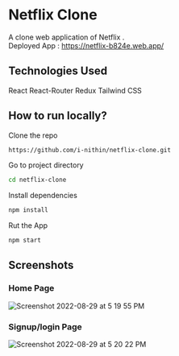 # Netflix Clone
A clone web application of Netflix .<br/>
Deployed App : https://netflix-b824e.web.app/

## Technologies Used
React
React-Router
Redux
Tailwind CSS

## How to run locally?
Clone the repo
```bash
https://github.com/i-nithin/netflix-clone.git
```
Go to project directory
```bash
cd netflix-clone
```
Install dependencies
```bash
npm install
```
Rut the App
```bash
npm start
```

## Screenshots
### Home Page
![Screenshot 2022-08-29 at 5 19 55 PM](https://user-images.githubusercontent.com/97078688/187194759-51995cc6-3064-456e-b32e-096baa9a3cf6.png)

### Signup/login Page
![Screenshot 2022-08-29 at 5 20 22 PM](https://user-images.githubusercontent.com/97078688/187194837-414cc825-acb0-4c9d-92e6-0026b77a29ee.png)





